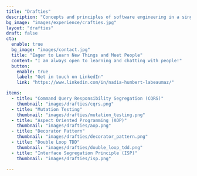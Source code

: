 ```yaml
---
title: "Drafties"
description: "Concepts and principles of software engineering in a single drawing!"
bg_image: "images/experience/crafties.jpg"
layout: "drafties"
draft: false
cta:
  enable: true
  bg_image: "images/contact.jpg"
  title: "Eager to Learn New Things and Meet People"
  content: "I am always open to learning and chatting with people!"
  button:
    enable: true
    label: "Get in touch on LinkedIn"
    link: "https://www.linkedin.com/in/nadia-humbert-labeaumaz/"

items:
  - title: "Command Query Responsibility Segregation (CQRS)"
    thumbnail: "images/drafties/cqrs.png"
  - title: "Mutation Testing"
    thumbnail: "images/drafties/mutation_testing.png"
  - title: "Aspect Oriented Programming (AOP)"
    thumbnail: "images/drafties/aop.png"
  - title: "Decorator Pattern"
    thumbnail: "images/drafties/decorator_pattern.png"
  - title: "Double Loop TDD"
    thumbnail: "images/drafties/double_loop_tdd.png"
  - title: "Interface Segregation Principle (ISP)"
    thumbnail: "images/drafties/isp.png"

---
```

